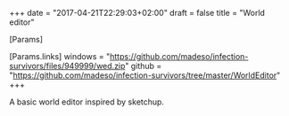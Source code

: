 +++
date = "2017-04-21T22:29:03+02:00"
draft = false
title = "World editor"

[Params]


[Params.links]
windows = "https://github.com/madeso/infection-survivors/files/949999/wed.zip"
github = "https://github.com/madeso/infection-survivors/tree/master/WorldEditor"
+++

A basic world editor inspired by sketchup.
